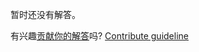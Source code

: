 
暂时还没有解答。

有兴趣[贡献你的解答](https://github.com/BFEdev/BFE.dev-solutions/blob/main/problem/implement-partial_zh.md)吗? [Contribute guideline](https://github.com/BFEdev/BFE.dev-solutions#how-to-contribute)
